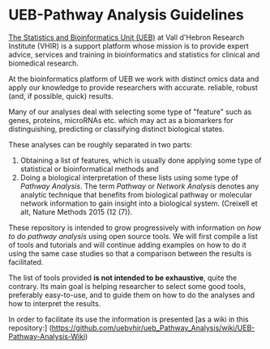 # UEB-Pathway Analysis Guidelines

[The Statistics and Bioinformatics Unit (UEB)](ueb.vhir.org)  at Vall d'Hebron Research Institute (VHIR) is a support platform whose mission is to provide expert advice, services and training in bioinformatics and statistics for clinical and biomedical research.

At the bioinformatics platform of UEB we work with distinct omics data and apply our knowledge to provide researchers with accurate. reliable, robust (and, if possible, quick) results.

Many of our analyses deal with selecting some type of "feature" such as genes, proteins, microRNAs etc. which may act as a biomarkers for distinguishing, predicting or classifying distinct biological states. 

These analyses can be roughly separated in two parts: 
1. Obtaining a list of features, which is usually done applying some type of statistical or bioinformatical methods and 
2. Doing a biological interpretation of these lists using some type of *Pathway Analysis*. 
The  term *Pathway* or *Network Analysis* denotes any analytic technique that benefits from biological pathway or molecular network information to gain insight into a biological system. (Creixell et alt, Nature Methods 2015 (12 (7)). 

These repository is intended to grow progressively with information on *how to do pathway analysis* using open source tools.
We will first compile a list of tools and tutorials and will continue adding examples on how to do it using the same case studies so that a comparison between the results is facilitated.

The list of tools provided **is not intended to be exhaustive**, quite the contrary. Its main goal is helping researcher to select some good tools, preferably easy-to-use, and to guide them on how to do the analyses and how to interpret the results.

In order to facilitate its use the information is presented [as a wiki in this repository:] (https://github.com/uebvhir/ueb_Pathway_Analysis/wiki/UEB-Pathway-Analysis-Wiki)

